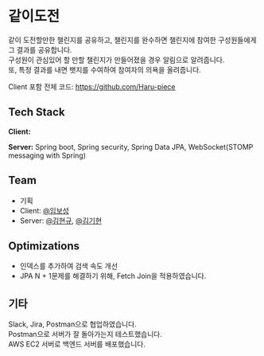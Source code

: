 # 같이도전

같이 도전할만한 챌린지를 공유하고, 챌린지를 완수하면 챌린지에 참여한 구성원들에게 그
결과를 공유합니다.  
구성원이 관심있어 할 만할 챌린지가 만들어졌을 경우 알림으로 알려줍니다.   
또, 특정 결과를 내면 뱃지를 수여하여 참여자의 의욕을 올려줍니다.

Client 포함 전체 코드: https://github.com/Haru-piece




## Tech Stack

**Client:** 

**Server:** Spring boot, Spring security, Spring Data JPA, WebSocket(STOMP messaging with Spring)


## Team

- 기획
- Client: [@임보성](https://www.github.com/octokatherine)
- Server: [@김현규](https://www.github.com/kimm240), [@김기현](https://www.github.com/octokatherine)

## Optimizations

- 인덱스를 추가하여 검색 속도 개선   
- JPA N + 1문제를 해결하기 위해, Fetch Join을 적용하였습니다.   

## 기타

 Slack, Jira, Postman으로 협업하였습니다.    
 Postman으로 서버가 잘 돌아가는지 테스트했습니다.    
 AWS EC2 서버로 백엔드 서버를 배포했습니다.
